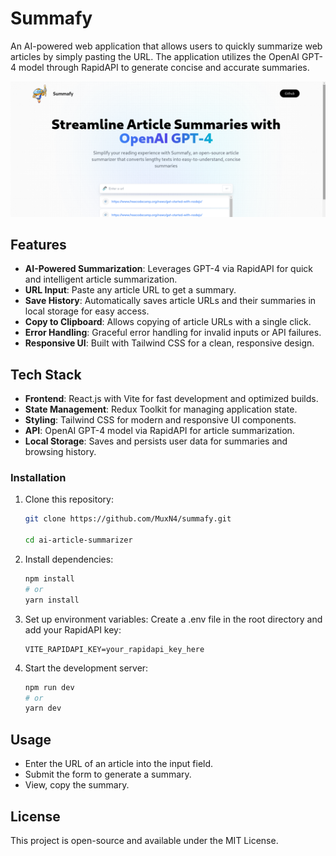 # Summafy

An AI-powered web application that allows users to quickly summarize web articles by simply pasting the URL. The application utilizes the OpenAI GPT-4 model through RapidAPI to generate concise and accurate summaries.  

![Summafy Screenshot](./Screenshot.png)

## Features  
- **AI-Powered Summarization**: Leverages GPT-4 via RapidAPI for quick and intelligent article summarization.  
- **URL Input**: Paste any article URL to get a summary.  
- **Save History**: Automatically saves article URLs and their summaries in local storage for easy access.  
- **Copy to Clipboard**: Allows copying of article URLs with a single click.  
- **Error Handling**: Graceful error handling for invalid inputs or API failures.  
- **Responsive UI**: Built with Tailwind CSS for a clean, responsive design.  

## Tech Stack  
- **Frontend**: React.js with Vite for fast development and optimized builds.  
- **State Management**: Redux Toolkit for managing application state.  
- **Styling**: Tailwind CSS for modern and responsive UI components.  
- **API**: OpenAI GPT-4 model via RapidAPI for article summarization.  
- **Local Storage**: Saves and persists user data for summaries and browsing history.  

### Installation  
1. Clone this repository:  
   ```bash  
   git clone https://github.com/MuxN4/summafy.git 

   cd ai-article-summarizer  

2. Install dependencies:
    ```bash
    npm install  
    # or  
    yarn install  

3. Set up environment variables:
Create a .env file in the root directory and add your RapidAPI key:

    ```plaintext
    VITE_RAPIDAPI_KEY=your_rapidapi_key_here  

4. Start the development server:
    ```bash
    npm run dev  
    # or  
    yarn dev  

## Usage
- Enter the URL of an article into the input field.
- Submit the form to generate a summary.
- View, copy the summary.


## License
This project is open-source and available under the MIT License.

